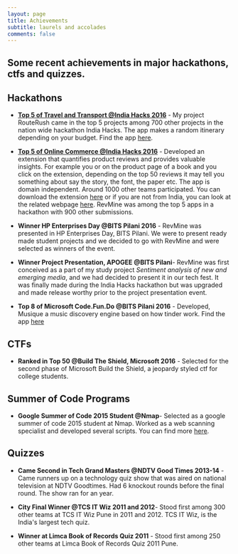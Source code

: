 ```yaml
---
layout: page
title: Achievements
subtitle: laurels and accolades
comments: false
---
```


Some recent achievements in major hackathons, ctfs and quizzes.
---

## Hackathons

- **[Top 5 of Travel and Transport @India Hacks 2016](https://www.hackerearth.com/sprints/travel-and-transportation-india-hacks-2016/)** - My project RouteRush came in the top 5 projects among 700 other projects in the nation wide hackathon India Hacks. The app makes a random itinerary depending on your budget. Find the app [here](http://routerush.me).

-  **[Top 5 of Online Commerce @India Hacks 2016](https://www.hackerearth.com/sprints/online-commerce-india-hacks-2016/)** - Developed an extension  that quantifies product reviews and provides valuable insights. For example you or on the product page of a book and you click on the extension, depending on the top 50 reviews it may tell you something about say the story, the font, the paper etc. The app is domain independent. Around 1000 other teams participated. You can download the extension [here](https://bit.ly/revmine) or if you are not from India, you can look at the related webpage [here](http://revmine.tk). RevMine was among the top 5 apps in a hackathon with 900 other submissions.

- **Winner HP Enterprises Day @BITS Pilani 2016** - RevMine was presented in HP Enterprises Day, BITS Pilani. We were to present ready made student projects and we decided to go with RevMine and were selected as winners of the event.

-  **Winner Project Presentation, APOGEE @BITS Pilani**- RevMine was first conceived as a part of my study project *Sentiment analysis of new and emerging media*, and we had decided to present it in our tech fest. It was finally made  during the India Hacks hackathon but was upgraded and made release worthy prior to the project presentation event.

- **Top 8 of Microsoft Code.Fun.Do @BITS Pilani 2016** - Developed, Musique a music discovery engine based on how tinder work. Find the app [here](https://github.com/Zephrys/musique)

## CTFs

- **Ranked in Top 50 @Build The Shield, Microsoft 2016** - Selected for the second phase of Microsoft Build the Shield, a jeopardy styled ctf for college students.

## Summer of Code Programs

- **Google Summer of Code 2015 Student @Nmap**- Selected as a google summer of code 2015 student at Nmap. Worked as a web scanning specialist and developed several scripts. You can find more [here](https://seclists.org/nmap-dev/2015/q3/237).

## Quizzes

- **Came Second in Tech Grand Masters @NDTV Good Times 2013-14** - Came runners up on a technology quiz show that was aired on national television at NDTV Goodtimes. Had 6 knockout rounds before the final round. The show ran for an year.

- **City Final Winner @TCS IT Wiz 2011 and 2012**- Stood first among 300 other teams at TCS IT Wiz Pune in 2011 and 2012. TCS IT Wiz, is the India's largest tech quiz.

- **Winner at Limca Book of Records Quiz 2011** - Stood first among 250 other teams at Limca Book of Records Quiz 2011 Pune.


